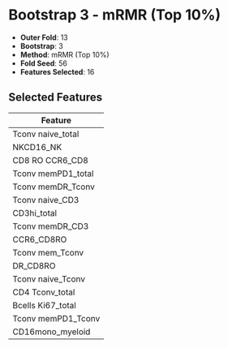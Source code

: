 # Bootstrap 3 - mRMR (Top 10%)

- **Outer Fold**: 13
- **Bootstrap**: 3
- **Method**: mRMR (Top 10%)
- **Fold Seed**: 56
- **Features Selected**: 16

## Selected Features

| Feature |
|---------|
| Tconv naive_total |
| NKCD16_NK |
| CD8 RO CCR6_CD8 |
| Tconv memPD1_total |
| Tconv memDR_Tconv |
| Tconv naive_CD3 |
| CD3hi_total |
| Tconv memDR_CD3 |
| CCR6_CD8RO |
| Tconv mem_Tconv |
| DR_CD8RO |
| Tconv naive_Tconv |
| CD4 Tconv_total |
| Bcells Ki67_total |
| Tconv memPD1_Tconv |
| CD16mono_myeloid |
